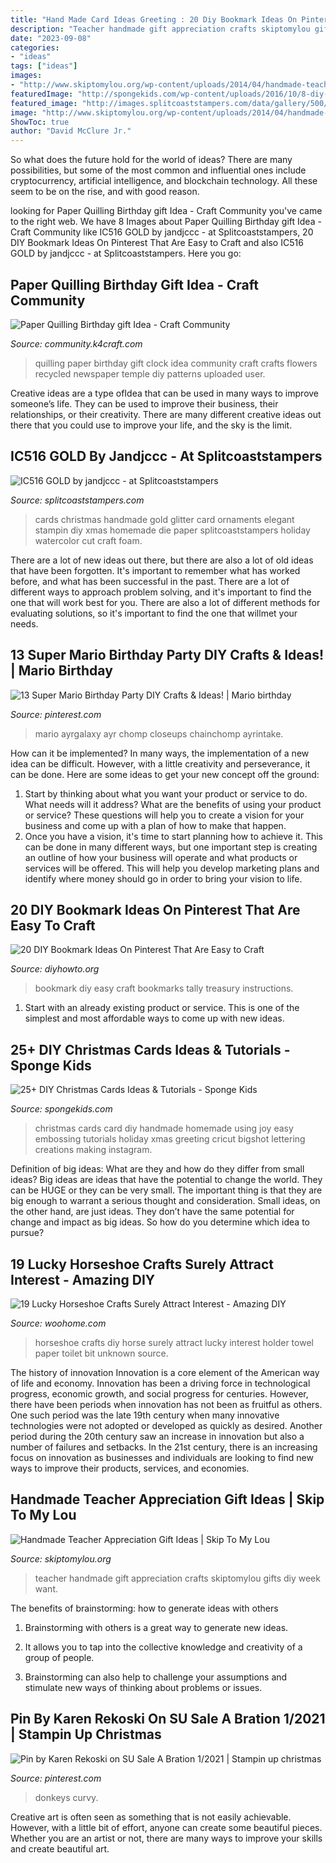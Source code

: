 ```yaml
---
title: "Hand Made Card Ideas Greeting : 20 Diy Bookmark Ideas On Pinterest That Are Easy To Craft"
description: "Teacher handmade gift appreciation crafts skiptomylou gifts diy week want"
date: "2023-09-08"
categories:
- "ideas"
tags: ["ideas"]
images:
- "http://www.skiptomylou.org/wp-content/uploads/2014/04/handmade-teacher-ideas-1.jpg"
featuredImage: "http://spongekids.com/wp-content/uploads/2016/10/8-diy-christmas-cards.jpg"
featured_image: "http://images.splitcoaststampers.com/data/gallery/500/2015/10/24/image_by_jandjccc.jpeg"
image: "http://www.skiptomylou.org/wp-content/uploads/2014/04/handmade-teacher-ideas-1.jpg"
ShowToc: true
author: "David McClure Jr."
---
```



So what does the future hold for the world of ideas? There are many possibilities, but some of the most common and influential ones include cryptocurrency, artificial intelligence, and blockchain technology. All these seem to be on the rise, and with good reason.

	

		
looking for Paper Quilling Birthday gift Idea - Craft Community you've came to the right web. We have 8 Images about Paper Quilling Birthday gift Idea - Craft Community like IC516 GOLD by jandjccc - at Splitcoaststampers, 20 DIY Bookmark Ideas On Pinterest That Are Easy to Craft and also IC516 GOLD by jandjccc - at Splitcoaststampers. Here you go:
		
    
## Paper Quilling Birthday Gift Idea - Craft Community

<img loading=lazy src="http://community.k4craft.com/wp-content/uploads/2017/01/Paper-quilling-birthday-gift-ideas-5.jpg" onerror="this.onerror=null;this.src='https://tse1.mm.bing.net/th?id=OIP.UTERTvwLKV9k8DWSUmwcMgHaJ4&amp;pid=15.1';" alt="Paper Quilling Birthday gift Idea - Craft Community">

_Source: community.k4craft.com_

>quilling paper birthday gift clock idea community craft crafts flowers recycled newspaper temple diy patterns uploaded user. 

	

Creative ideas are a type ofIdea that can be used in many ways to improve someone’s life. They can be used to improve their business, their relationships, or their creativity. There are many different creative ideas out there that you could use to improve your life, and the sky is the limit.

    
## IC516 GOLD By Jandjccc - At Splitcoaststampers

<img loading=lazy src="http://images.splitcoaststampers.com/data/gallery/500/2015/10/24/image_by_jandjccc.jpeg" onerror="this.onerror=null;this.src='https://tse3.mm.bing.net/th?id=OIP.B-eY76QzKkGCiFvLu355-gHaJu&amp;pid=15.1';" alt="IC516 GOLD by jandjccc - at Splitcoaststampers">

_Source: splitcoaststampers.com_

>cards christmas handmade gold glitter card ornaments elegant stampin diy xmas homemade die paper splitcoaststampers holiday watercolor cut craft foam. 

	

There are a lot of new ideas out there, but there are also a lot of old ideas that have been forgotten. It's important to remember what has worked before, and what has been successful in the past. There are a lot of different ways to approach problem solving, and it's important to find the one that will work best for you. There are also a lot of different methods for evaluating solutions, so it's important to find the one that willmet your needs.

    
## 13 Super Mario Birthday Party DIY Crafts &amp; Ideas! | Mario Birthday

<img loading=lazy src="https://i.pinimg.com/736x/1e/30/a6/1e30a689c68dd5efa76101da96a0fba8.jpg" onerror="this.onerror=null;this.src='https://tse1.mm.bing.net/th?id=OIP.kTX8b5NPHTX_DXr9YdxE9wHaOO&amp;pid=15.1';" alt="13 Super Mario Birthday Party DIY Crafts &amp; Ideas! | Mario birthday">

_Source: pinterest.com_

>mario ayrgalaxy ayr chomp closeups chainchomp ayrintake. 

	

How can it be implemented?
In many ways, the implementation of a new idea can be difficult. However, with a little creativity and perseverance, it can be done. Here are some ideas to get your new concept off the ground: 
1. Start by thinking about what you want your product or service to do. What needs will it address? What are the benefits of using your product or service? These questions will help you to create a vision for your business and come up with a plan of how to make that happen. 
2. Once you have a vision, it's time to start planning how to achieve it. This can be done in many different ways, but one important step is creating an outline of how your business will operate and what products or services will be offered. This will help you develop marketing plans and identify where money should go in order to bring your vision to life.

    
## 20 DIY Bookmark Ideas On Pinterest That Are Easy To Craft

<img loading=lazy src="http://www.diyhowto.org/wp-content/uploads/2016/01/DIYHowto-20-DIY-Bookmark-Ideas-On-Pinterest-That-Are-Easy-to-Craft03-600x881.jpg" onerror="this.onerror=null;this.src='https://tse4.mm.bing.net/th?id=OIP.-DYMnH7Hwjp19j2xBkkAEAHaK3&amp;pid=15.1';" alt="20 DIY Bookmark Ideas On Pinterest That Are Easy to Craft">

_Source: diyhowto.org_

>bookmark diy easy craft bookmarks tally treasury instructions. 

	

1. Start with an already existing product or service. This is one of the simplest and most affordable ways to come up with new ideas.

    
## 25+ DIY Christmas Cards Ideas &amp; Tutorials - Sponge Kids

<img loading=lazy src="http://spongekids.com/wp-content/uploads/2016/10/8-diy-christmas-cards.jpg" onerror="this.onerror=null;this.src='https://tse2.mm.bing.net/th?id=OIP.AeDE1l3_Ffqk4zqMFFieMQHaHa&amp;pid=15.1';" alt="25+ DIY Christmas Cards Ideas &amp; Tutorials - Sponge Kids">

_Source: spongekids.com_

>christmas cards card diy handmade homemade using joy easy embossing tutorials holiday xmas greeting cricut bigshot lettering creations making instagram. 

	

Definition of big ideas: What are they and how do they differ from small ideas?
Big ideas are ideas that have the potential to change the world. They can be HUGE or they can be very small. The important thing is that they are big enough to warrant a serious thought and consideration. Small ideas, on the other hand, are just ideas. They don’t have the same potential for change and impact as big ideas. So how do you determine which idea to pursue?

    
## 19 Lucky Horseshoe Crafts Surely Attract Interest - Amazing DIY

<img loading=lazy src="http://www.woohome.com/wp-content/uploads/2016/08/horseshoe-crafts-you-can-easily-make-6.jpg" onerror="this.onerror=null;this.src='https://tse2.mm.bing.net/th?id=OIP.6exHxHC01SyeGloJsGkybQHaNN&amp;pid=15.1';" alt="19 Lucky Horseshoe Crafts Surely Attract Interest - Amazing DIY">

_Source: woohome.com_

>horseshoe crafts diy horse surely attract lucky interest holder towel paper toilet bit unknown source. 

	

The history of innovation
Innovation is a core element of the American way of life and economy. Innovation has been a driving force in technological progress, economic growth, and social progress for centuries. However, there have been periods when innovation has not been as fruitful as others. One such period was the late 19th century when many innovative technologies were not adopted or developed as quickly as desired. Another period during the 20th century saw an increase in innovation but also a number of failures and setbacks. In the 21st century, there is an increasing focus on innovation as businesses and individuals are looking to find new ways to improve their products, services, and economies.

    
## Handmade Teacher Appreciation Gift Ideas | Skip To My Lou

<img loading=lazy src="http://www.skiptomylou.org/wp-content/uploads/2014/04/handmade-teacher-ideas-1.jpg" onerror="this.onerror=null;this.src='https://tse4.mm.bing.net/th?id=OIP.zuOoaYburoffQ9fGBc1u1gHaKl&amp;pid=15.1';" alt="Handmade Teacher Appreciation Gift Ideas | Skip To My Lou">

_Source: skiptomylou.org_

>teacher handmade gift appreciation crafts skiptomylou gifts diy week want. 

	

The benefits of brainstorming: how to generate ideas with others
1. Brainstorming with others is a great way to generate new ideas.
2. It allows you to tap into the collective knowledge and creativity of a group of people.

3. Brainstorming can also help to challenge your assumptions and stimulate new ways of thinking about problems or issues.

    
## Pin By Karen Rekoski On SU Sale A Bration 1/2021 | Stampin Up Christmas

<img loading=lazy src="https://i.pinimg.com/736x/8b/53/43/8b5343c39873814835536f8b9f26dd9c.jpg" onerror="this.onerror=null;this.src='https://tse1.mm.bing.net/th?id=OIP.wQXJusGxd9nS4m-X6yQdQQHaJ4&amp;pid=15.1';" alt="Pin by Karen Rekoski on SU Sale A Bration 1/2021 | Stampin up christmas">

_Source: pinterest.com_

>donkeys curvy. 

	

Creative art is often seen as something that is not easily achievable. However, with a little bit of effort, anyone can create some beautiful pieces. Whether you are an artist or not, there are many ways to improve your skills and create beautiful art.

